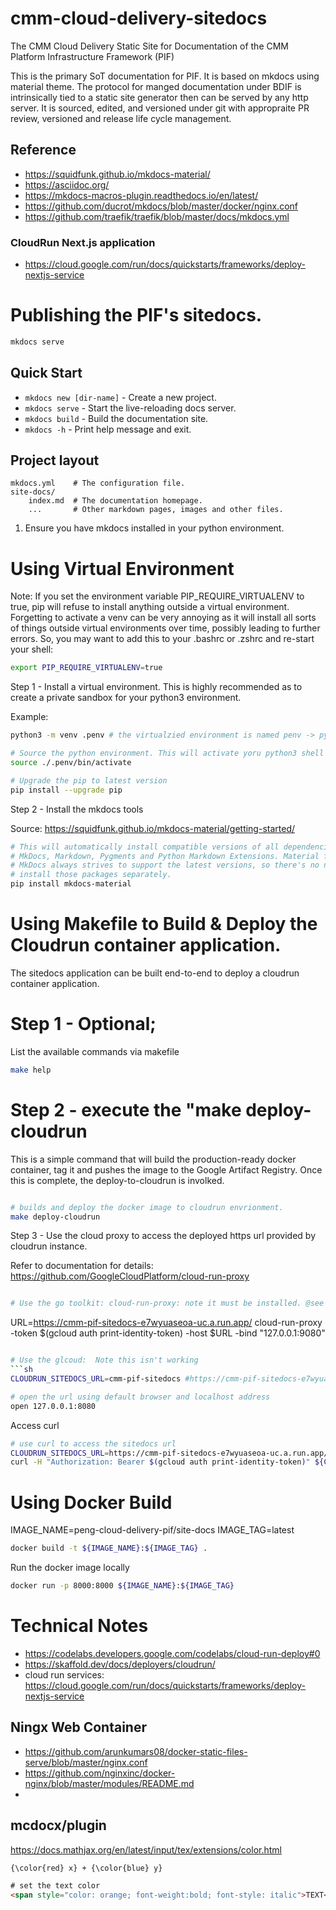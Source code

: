 # cmm-cloud-delivery-sitedocs

The CMM Cloud Delivery Static Site for Documentation of the CMM Platform Infrastructure Framework (PIF)

This is the primary SoT documentation for PIF. It is based on mkdocs using material theme.  The protocol for manged documentation under BDIF is intrinsically tied to a static site generator then can be served by any http server.  It is sourced, edited, and versioned under git with appropraite PR review, versioned and release life cycle management.

## Reference

- https://squidfunk.github.io/mkdocs-material/
- https://asciidoc.org/
- https://mkdocs-macros-plugin.readthedocs.io/en/latest/
- https://github.com/ducrot/mkdocs/blob/master/docker/nginx.conf
- https://github.com/traefik/traefik/blob/master/docs/mkdocs.yml


### CloudRun Next.js application

- https://cloud.google.com/run/docs/quickstarts/frameworks/deploy-nextjs-service


# Publishing the PIF's sitedocs.

```bash
mkdocs serve
```

## Quick Start

* `mkdocs new [dir-name]` - Create a new project.
* `mkdocs serve` - Start the live-reloading docs server.
* `mkdocs build` - Build the documentation site.
* `mkdocs -h` - Print help message and exit.

## Project layout

    mkdocs.yml    # The configuration file.
    site-docs/
        index.md  # The documentation homepage.
        ...       # Other markdown pages, images and other files.


1. Ensure you have mkdocs installed in your python environment.

# Using Virtual Environment

Note: If you set the environment variable PIP_REQUIRE_VIRTUALENV to true, pip will refuse to install anything outside a virtual environment. Forgetting to activate a venv can be very annoying as it will install all sorts of things outside virtual environments over time, possibly leading to further errors. So, you may want to add this to your .bashrc or .zshrc and re-start your shell:

```bash
export PIP_REQUIRE_VIRTUALENV=true
```

Step 1 - Install a virtual environment. This is highly recommended as to create a private sandbox for your python3 environment.

Example:
```bash
python3 -m venv .penv # the virtualzied environment is named penv -> python env.

# Source the python environment. This will activate yoru python3 shell
source ./.penv/bin/activate

# Upgrade the pip to latest version
pip install --upgrade pip

```
Step 2 - Install the mkdocs tools

Source: https://squidfunk.github.io/mkdocs-material/getting-started/

```bash
# This will automatically install compatible versions of all dependencies:
# MkDocs, Markdown, Pygments and Python Markdown Extensions. Material for
# MkDocs always strives to support the latest versions, so there's no need to
# install those packages separately.
pip install mkdocs-material
```

# Using Makefile to Build & Deploy the Cloudrun container application.

The sitedocs application can be built end-to-end to deploy a cloudrun container application.

# Step 1 - Optional; 

List the available commands via makefile

```sh
make help
```

# Step 2 - execute the "make deploy-cloudrun

This is a simple command that will build the production-ready docker container, tag it and pushes the image to the Google Artifact Registry. Once this is complete, the deploy-to-cloudrun is involked.

```sh

# builds and deploy the docker image to cloudrun envrionment.
make deploy-cloudrun
```

Step 3 - Use the cloud proxy to access the deployed https url provided by cloudrun instance.

Refer to documentation for details: https://github.com/GoogleCloudPlatform/cloud-run-proxy

```sh

# Use the go toolkit: cloud-run-proxy: note it must be installed. @see doc referenced above.

```
URL=https://cmm-pif-sitedocs-e7wyuaseoa-uc.a.run.app/
cloud-run-proxy -token $(gcloud auth print-identity-token)  -host $URL -bind "127.0.0.1:9080"
```sh

# Use the glcoud:  Note this isn't working
```sh
CLOUDRUN_SITEDOCS_URL=cmm-pif-sitedocs #https://cmm-pif-sitedocs-e7wyuaseoa-uc.a.run.app

# open the url using default browser and localhost address
open 127.0.0.1:8080
```

Access curl
```sh
# use curl to access the sitedocs url
CLOUDRUN_SITEDOCS_URL=https://cmm-pif-sitedocs-e7wyuaseoa-uc.a.run.app/
curl -H "Authorization: Bearer $(gcloud auth print-identity-token)" ${CLOUDRUN_SITEDOCS_URL}
```

# Using Docker Build

IMAGE_NAME=peng-cloud-delivery-pif/site-docs
IMAGE_TAG=latest

```bash
docker build -t ${IMAGE_NAME}:${IMAGE_TAG} .
```


Run the docker image locally

```bash
docker run -p 8000:8000 ${IMAGE_NAME}:${IMAGE_TAG}
```


# Technical Notes

- https://codelabs.developers.google.com/codelabs/cloud-run-deploy#0
- https://skaffold.dev/docs/deployers/cloudrun/
- cloud run services: https://cloud.google.com/run/docs/quickstarts/frameworks/deploy-nextjs-service

## Ningx Web Container

- https://github.com/arunkumars08/docker-static-files-serve/blob/master/nginx.conf
- https://github.com/nginxinc/docker-nginx/blob/master/modules/README.md
- 


## mcdocx/plugin 

https://docs.mathjax.org/en/latest/input/tex/extensions/color.html

```html
{\color{red} x} + {\color{blue} y}

# set the text color
<span style="color: orange; font-weight:bold; font-style: italic">TEXT</span>

```